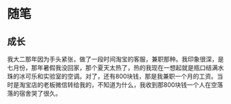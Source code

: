 # 随笔

## 成长

我大二那年因为手头紧张，做了一段时间淘宝的客服，兼职那种。我印象很深，是七月份，那年暑假我没回家，那个夏天太热了，热的我现在一想起就是瓶口结满水珠的冰可乐和实验室的空调。对了，还有800块钱，那是我兼职一个月的工资。当时是淘宝店的老板微信转给我的，不知道为什么，我收到那800块钱一个人在空落落的宿舍哭了很久。